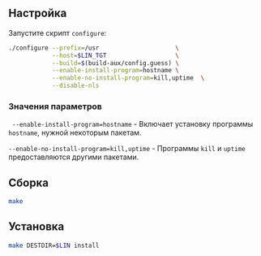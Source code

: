 <package-info :package="package" showsbu></package-info>

<script>
		new Vue({
		el: '#main',
		data: { package: {} },
		mounted: function () {
				this.getPackage('coreutils');
		},
		methods: {
			getPackage: function(name) {
					getPackage(name)
					.then(response => this.package = response);
			},
		}
  })
</script>

## Настройка

Запустите скрипт `configure`:

```bash
./configure --prefix=/usr                     \
            --host=$LIN_TGT                   \
            --build=$(build-aux/config.guess) \
            --enable-install-program=hostname \
            --enable-no-install-program=kill,uptime  \
            --disable-nls    
```

### Значения параметров

` --enable-install-program=hostname` - Включает установку программы `hostname`, нужной некоторым пакетам.

`--enable-no-install-program=kill,uptime` - Программы `kill` и `uptime` предоставляются другими пакетами.

## Сборка

```bash
make
```

## Установка
```bash
make DESTDIR=$LIN install
```
